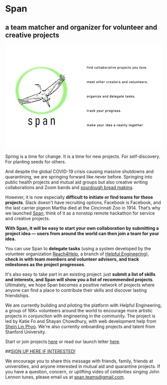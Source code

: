# Span
## a team matcher and organizer for volunteer and creative projects

![spanner](./images/banner.png)

Spring is a time for change. It is a time for new projects. For self-discovery. For planting seeds for others.

And despite the global COVID-19 crisis causing massive shutdowns and quarantining, we are springing forward like never before. Springing into public health projects and mutual aid groups but also creative writing collaborations and Zoom bands and [sourdough bread making](https://www.stanforddaily.com/2020/04/08/sourdough-nt-you-worry-how-to-bake-the-most-of-shelter-in-place/).

However, it is now especially **difficult to initiate or find teams for these projects**. Slack doesn't have recruiting options, Facebook is Facebook, and the last carrier pigeon Martha died at the Cincinnati Zoo in 1914. That’s why we launched [Span](https://docs.google.com/document/d/1Ubngkv0Yc_x3egMmQEVoorv59wuIXjuftLFkarryuVw/edit?usp=sharing), think of it as a nonstop remote hackathon for service and creative projects.

**With Span, it will be easy to start your own collaboration by submitting a project idea ― users from around the world can then join a team for your idea.** 

You can use Span to **delegate tasks** (using a system developed by the volunteer organization [Reach4Help](http://reach4help.org/), a branch of [Helpful Engineering](https://www.helpfulengineering.org/)), **check in with team members and volunteer advisers, and track milestones as the project progresses**.
 

It's also easy to take part in an existing project: just **submit a list of skills and interests, and Span will show you a list of recommended projects**. Ultimately, we hope Span becomes a positive network of projects where anyone can find a place to contribute their skills and discover lasting friendships. 

We are currently building and piloting the platform with Helpful Engineering, a group of 16K+ volunteers around the world to encourage more artistic projects in conjunction with engineering in the community. The project is led by Katie Fo and Shayan Chowdhury, with web development help from [Shein Lin Phyo](https://github.com/Penguinlay/). We're also currently onboarding projects and talent from Stanford University. 

Start or join projects [here](https://docs.google.com/forms/d/e/1FAIpQLSf_Hu6VqczEkODq3EPuB4eMyibtIDn7CsySrQHOze6uNjVl9Q/viewform) or read our launch letter [here](https://docs.google.com/document/d/1Ubngkv0Yc_x3egMmQEVoorv59wuIXjuftLFkarryuVw/edit?usp=sharing).

##[SIGN UP HERE IF INTERESTED!]()

We encourage you to share this message with friends, family, friends at universities, and anyone interested in mutual aid and quarantine projects. If you have a question, concern, or uplifting video of celebrities singing John Lennon tunes, please email us at span.teams@gmail.com.

